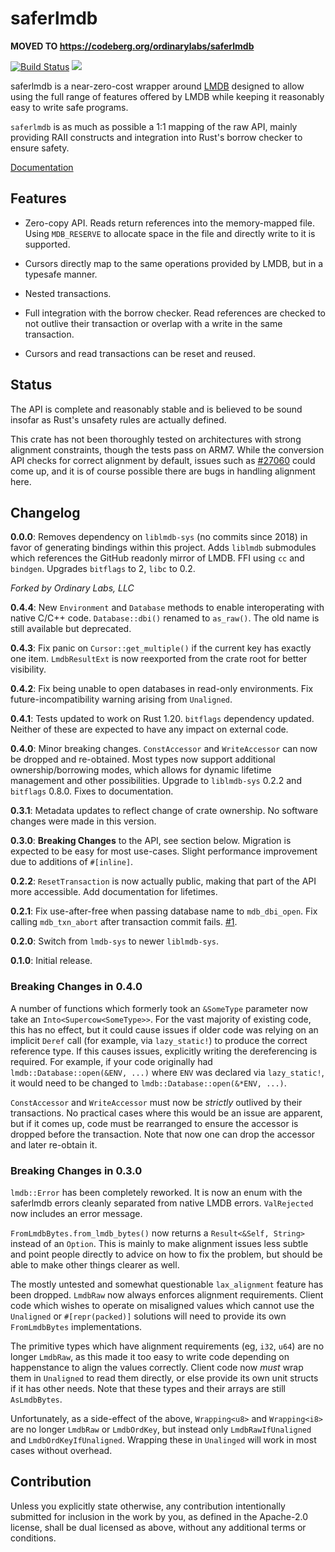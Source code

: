 # saferlmdb

**MOVED TO https://codeberg.org/ordinarylabs/saferlmdb**

[![Build Status](https://travis-ci.org/AltSysrq/saferlmdb.svg?branch=master)](https://travis-ci.org/AltSysrq/saferlmdb)
[![](http://meritbadge.herokuapp.com/saferlmdb)](https://crates.io/crates/saferlmdb)

saferlmdb is a near-zero-cost wrapper around [LMDB](http://lmdb.tech/) designed
to allow using the full range of features offered by LMDB while keeping it
reasonably easy to write safe programs.

`saferlmdb` is as much as possible a 1:1 mapping of the raw API, mainly
providing RAII constructs and integration into Rust's borrow checker to ensure
safety.

[Documentation](https://docs.rs/saferlmdb)

## Features

- Zero-copy API. Reads return references into the memory-mapped file. Using
  `MDB_RESERVE` to allocate space in the file and directly write to it is
  supported.

- Cursors directly map to the same operations provided by LMDB, but in a
  typesafe manner.

- Nested transactions.

- Full integration with the borrow checker. Read references are checked to not
  outlive their transaction or overlap with a write in the same transaction.

- Cursors and read transactions can be reset and reused.

## Status

The API is complete and reasonably stable and is believed to be sound insofar
as Rust's unsafety rules are actually defined.

This crate has not been thoroughly tested on architectures with strong
alignment constraints, though the tests pass on ARM7. While the conversion API
checks for correct alignment by default, issues such as
[#27060](https://github.com/rust-lang/rust/issues/27060) could come up, and it
is of course possible there are bugs in handling alignment here.

## Changelog

**0.0.0**: Removes dependency on `liblmdb-sys` (no commits since 2018) in 
  favor of generating bindings within this project. Adds `liblmdb` submodules
  which references the GitHub readonly mirror of LMDB. FFI using `cc` and 
  `bindgen`. Upgrades `bitflags` to 2, `libc` to 0.2.

_Forked by Ordinary Labs, LLC_

**0.4.4**: New `Environment` and `Database` methods to enable interoperating
  with native C/C++ code. `Database::dbi()` renamed to `as_raw()`. The old name
  is still available but deprecated.

**0.4.3**: Fix panic on `Cursor::get_multiple()` if the current key has exactly
  one item. `LmdbResultExt` is now reexported from the crate root for better
  visibility.

**0.4.2**: Fix being unable to open databases in read-only environments. Fix
  future-incompatibility warning arising from `Unaligned`.

**0.4.1**: Tests updated to work on Rust 1.20. `bitflags` dependency updated.
  Neither of these are expected to have any impact on external code.

**0.4.0**: Minor breaking changes. `ConstAccessor` and `WriteAccessor` can now
  be dropped and re-obtained. Most types now support additional
  ownership/borrowing modes, which allows for dynamic lifetime management and
  other possibilities. Upgrade to `liblmdb-sys` 0.2.2 and `bitflags` 0.8.0.
  Fixes to documentation.

**0.3.1**: Metadata updates to reflect change of crate ownership. No software
  changes were made in this version.

**0.3.0**: **Breaking Changes** to the API, see section below. Migration is
  expected to be easy for most use-cases. Slight performance improvement due to
  additions of `#[inline]`.

**0.2.2**: `ResetTransaction` is now actually public, making that part of the
  API more accessible. Add documentation for lifetimes.

**0.2.1**: Fix use-after-free when passing database name to `mdb_dbi_open`. Fix
 calling `mdb_txn_abort` after transaction commit fails.
 [#1](https://github.com/AltSysrq/saferlmdb/pull/1).

**0.2.0**: Switch from `lmdb-sys` to newer `liblmdb-sys`.

**0.1.0**: Initial release.

### Breaking Changes in 0.4.0

A number of functions which formerly took an `&SomeType` parameter now take an
`Into<Supercow<SomeType>>`. For the vast majority of existing code, this has no
effect, but it could cause issues if older code was relying on an implicit
`Deref` call (for example, via `lazy_static!`) to produce the correct reference
type. If this causes issues, explicitly writing the dereferencing is required.
For example, if your code originally had `lmdb::Database::open(&ENV, ...)` where
`ENV` was declared via `lazy_static!`, it would need to be changed to
`lmdb::Database::open(&*ENV, ...)`.

`ConstAccessor` and `WriteAccessor` must now be _strictly_ outlived by their
transactions. No practical cases where this would be an issue are apparent, but
if it comes up, code must be rearranged to ensure the accessor is dropped
before the transaction. Note that now one can drop the accessor and later
re-obtain it.

### Breaking Changes in 0.3.0

`lmdb::Error` has been completely reworked. It is now an enum with the
saferlmdb errors cleanly separated from native LMDB errors. `ValRejected` now
includes an error message.

`FromLmdbBytes.from_lmdb_bytes()` now returns a `Result<&Self, String>` instead
of an `Option`. This is mainly to make alignment issues less subtle and point
people directly to advice on how to fix the problem, but should be able to make
other things clearer as well.

The mostly untested and somewhat questionable `lax_alignment` feature has been
dropped. `LmdbRaw` now always enforces alignment requirements. Client code
which wishes to operate on misaligned values which cannot use the `Unaligned`
or `#[repr(packed)]` solutions will need to provide its own `FromLmdbBytes`
implementations.

The primitive types which have alignment requirements (eg, `i32`, `u64`) are no
longer `LmdbRaw`, as this made it too easy to write code depending on
happenstance to align the values correctly. Client code now _must_ wrap them in
`Unaligned` to read them directly, or else provide its own unit structs if it
has other needs. Note that these types and their arrays are still
`AsLmdbBytes`.

Unfortunately, as a side-effect of the above, `Wrapping<u8>` and `Wrapping<i8>`
are no longer `LmdbRaw` or `LmdbOrdKey`, but instead only
`LmdbRawIfUnaligned` and `LmdbOrdKeyIfUnaligned`. Wrapping these in `Unalinged`
will work in most cases without overhead.

## Contribution

Unless you explicitly state otherwise, any contribution intentionally submitted
for inclusion in the work by you, as defined in the Apache-2.0 license, shall
be dual licensed as above, without any additional terms or conditions.
